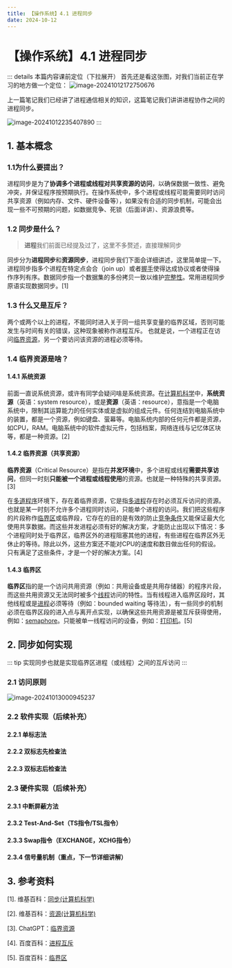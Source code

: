 ```yaml
---
title: 【操作系统】4.1 进程同步
date: 2024-10-12
---
```


# 【操作系统】4.1 进程同步
::: details 本篇内容课前定位（下拉展开）
首先还是看这张图，对我们当前正在学习的地方做一个定位：
![image-20241012172750676](https://coderethan-1327000741.cos.ap-chengdu.myqcloud.com/blog-pics/image-20241012172750676.png)

上一篇笔记我们已经讲了进程通信相关的知识，这篇笔记我们讲讲进程协作之间的进程同步。

![image-20241012235407890](https://coderethan-1327000741.cos.ap-chengdu.myqcloud.com/blog-pics/image-20241012235407890.png)
:::


## 1. 基本概念



### 1.1为什么要提出？

进程同步是为了**协调多个进程或线程对共享资源的访问**，以确保数据一致性、避免冲突，并保证程序按预期执行。在操作系统中，多个进程或线程可能需要同时访问共享资源（例如内存、文件、硬件设备等），如果没有合适的同步机制，可能会出现一些不可预期的问题，如数据竞争、死锁（后面详讲）、资源浪费等。

### 1.2 同步是什么？

>  **进程**我们前面已经提及过了，这里不多赘述，直接理解同步

同步分为**进程同步**和**资源同步**，进程同步我们下面会详细讲述，这里简单提一下。进程同步指多个进程在特定点会合（join up）或者[握手](https://zh.wikipedia.org/wiki/握手_(技术))使得达成协议或者使得操作序列有序。数据同步指一个数据集的多份拷贝一致以维护[完整性](https://zh.wikipedia.org/wiki/完整性)。常用进程同步原语实现数据同步。[1]

### 1.3 什么又是互斥？

两个或两个以上的进程，不能同时进入关于同一组共享变量的临界区域，否则可能发生与时间有关的错误，这种现象被称作进程互斥。 也就是说，一个进程正在访问[临界资源](https://baike.baidu.com/item/临界资源/1880269?fromModule=lemma_inlink)，另一个要访问该资源的进程必须等待。

### 1.4 临界资源是啥？

#### 1.4.1 系统资源

前面一直说系统资源，或许有同学会疑问啥是系统资源。在[计算机科学](https://zh.wikipedia.org/wiki/計算機科學)中，**系统资源**（英语：system resource），或是**资源**（英语：resource），意指是一个电脑系统中，限制其运算能力的任何实体或是虚拟的组成元件。任何连结到电脑系统中的装置，都是一个资源，例如键盘、萤幕等。电脑系统内部的任何元件都是资源，如CPU，RAM。电脑系统中的软件虚拟元件，包括档案，网络连线与记忆体区块等，都是一种资源。[2]

#### 1.4.2 临界资源（共享资源）

**临界资源**（Critical Resource）是指在**并发环境**中，多个进程或线程**需要共享访问**，但同一时刻**只能被一个进程或线程使用**的资源。也就是一种特殊的共享资源。[3]

在[多道程序](https://baike.baidu.com/item/多道程序/8192392?fromModule=lemma_inlink)环境下，存在着临界资源，它是指[多进程](https://baike.baidu.com/item/多进程/9796976?fromModule=lemma_inlink)存在时必须互斥访问的资源。也就是某一时刻不允许多个进程同时访问，只能单个进程的访问。我们把这些程序的片段称作[临界区](https://baike.baidu.com/item/临界区/8942134?fromModule=lemma_inlink)或临界段，它存在的目的是有效的防止[竞争条件](https://baike.baidu.com/item/竞争条件/10354815?fromModule=lemma_inlink)又能保证最大化使用共享数据。而这些并发进程必须有好的解决方案，才能防止出现以下情况：多个进程同时处于临界区，临界区外的进程阻塞其他的进程，有些进程在临界区外无休止的等待。除此以外，这些方案还不能对CPU的速度和数目做出任何的假设。只有满足了这些条件，才是一个好的解决方案。[4]

#### 1.4.3 临界区

**临界区**指的是一个访问共用资源（例如：共用设备或是共用存储器）的程序片段，而这些共用资源又无法同时被多个[线程](https://baike.baidu.com/item/线程/103101?fromModule=lemma_inlink)访问的特性。当有线程进入临界区段时，其他线程或是[进程](https://baike.baidu.com/item/进程/382503?fromModule=lemma_inlink)必须等待（例如：bounded waiting 等待法），有一些同步的机制必须在临界区段的进入点与离开点实现，以确保这些共用资源是被互斥获得使用，例如：[semaphore](https://baike.baidu.com/item/semaphore/1322231?fromModule=lemma_inlink)。只能被单一线程访问的设备，例如：[打印机](https://baike.baidu.com/item/打印机/215563?fromModule=lemma_inlink)。[5]



## 2. 同步如何实现

::: tip
实现同步也就是实现临界区进程（或线程）之间的互斥访问
:::

### 2.1 访问原则

![image-20241013000945237](https://coderethan-1327000741.cos.ap-chengdu.myqcloud.com/blog-pics/image-20241013000945237.png)

### 2.2 软件实现（后续补充）

#### 2.2.1 单标志法

#### 2.2.2 双标志先检查法

#### 2.2.3 双标志后检查法

### 2.3 硬件实现（后续补充）

#### 2.3.1 中断屏蔽方法

#### 2.3.2 Test-And-Set（TS指令/TSL指令）

#### 2.3.3 Swap指令（EXCHANGE，XCHG指令）

#### 2.3.4 信号量机制（重点，下一节详细讲解）



## 3. 参考资料

[1]. 维基百科：[同步(计算机科学)](https://zh.wikipedia.org/wiki/%E5%90%8C%E6%AD%A5_(%E8%AE%A1%E7%AE%97%E6%9C%BA%E7%A7%91%E5%AD%A6))

[2]. 维基百科：[资源(计算机科学)](https://zh.wikipedia.org/wiki/%E8%B3%87%E6%BA%90_(%E8%A8%88%E7%AE%97%E6%A9%9F%E7%A7%91%E5%AD%B8))

[3]. ChatGPT：[临界资源](https://chatgpt.com/)

[4]. 百度百科：[进程互斥](https://baike.baidu.com/item/%E8%BF%9B%E7%A8%8B%E4%BA%92%E6%96%A5/5096533)

[5]. 百度百科：[临界区](https://baike.baidu.com/item/%E4%B8%B4%E7%95%8C%E5%8C%BA/8942134)

